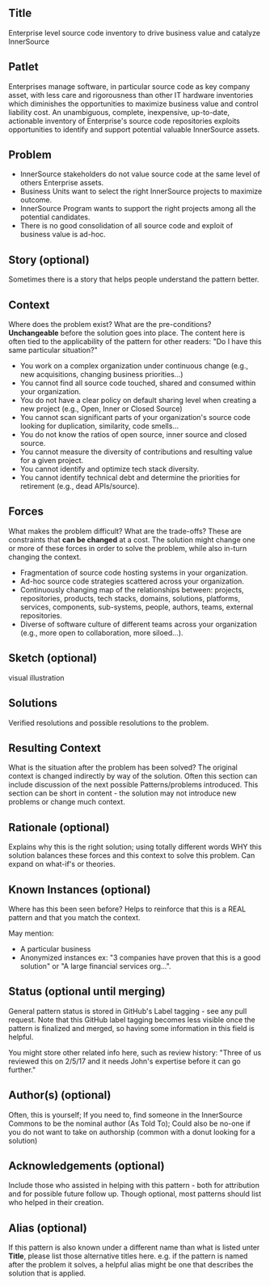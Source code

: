 ## Title

Enterprise level source code inventory to drive business value and catalyze InnerSource

## Patlet

Enterprises manage software, in particular source code as key company asset, with less care and rigorousness than other IT hardware inventories which diminishes the opportunities to maximize business value and control liability cost. An unambiguous, complete, inexpensive, up-to-date, actionable inventory of Enterprise's source code repositories exploits opportunities to identify and support potential valuable InnerSource assets.

## Problem

* InnerSource stakeholders do not value source code at the same level of others Enterprise assets.
* Business Units want to select the right InnerSource projects to maximize outcome.
* InnerSource Program wants to support the right projects among all the potential candidates.
* There is no good consolidation of all source code and exploit of business value is ad-hoc.

## Story (optional)

Sometimes there is a story that helps people understand the pattern better.

## Context

Where does the problem exist? What are the pre-conditions? **Unchangeable** before the solution goes into place. The content here is often tied to the applicability of the pattern for other readers: "Do I have this same particular situation?"

* You work on a complex organization under continuous change (e.g., new acquisitions, changing business priorities...)
* You cannot find all source code touched, shared and consumed within your organization.
* You do not have a clear policy on default sharing level when creating a new project (e.g., Open, Inner or Closed Source)
* You cannot scan significant parts of your organization's source code looking for duplication, similarity, code smells...
* You do not know the ratios of open source, inner source and closed source.
* You cannot measure the diversity of contributions and resulting value for a given project.
* You cannot identify and optimize tech stack diversity.
* You cannot identify technical debt and determine the priorities for retirement (e.g., dead APIs/source).

## Forces

What makes the problem difficult? What are the trade-offs? These are constraints that **can be changed** at a cost. The solution might change one or more of these forces in order to solve the problem, while also in-turn changing the context.

* Fragmentation of source code hosting systems in your organization.
* Ad-hoc source code strategies scattered across your organization.
* Continuously changing map of the relationships between: projects, repositories, products, tech stacks, domains, solutions, platforms, services, components, sub-systems, people, authors, teams, external repositories.
* Diverse of software culture of different teams across your organization (e.g., more open to collaboration, more siloed...).

## Sketch (optional)

visual illustration

## Solutions

Verified resolutions and possible resolutions to the problem.

## Resulting Context

What is the situation after the problem has been solved? The original context is changed indirectly by way of the solution. Often this section can include discussion of the next possible Patterns/problems introduced. This section can be short in content - the solution may not introduce new problems or change much context.

## Rationale (optional)

Explains why this is the right solution; using totally different words WHY this solution balances these forces and this context to solve this problem. Can expand on what-if's or theories.

## Known Instances (optional)

Where has this been seen before? Helps to reinforce that this is a REAL pattern and that you match the context.

May mention:

* A particular business
* Anonymized instances ex: "3 companies have proven that this is a good solution" or "A large financial services org...".

## Status (optional until merging)

General pattern status is stored in GitHub's Label tagging - see any pull request. Note that this GitHub label tagging becomes less visible once the pattern is finalized and merged, so having some information in this field is helpful.

You might store other related info here, such as review history: "Three of us reviewed this on 2/5/17 and it needs John's expertise before it can go further."

## Author(s) (optional)

Often, this is yourself; If you need to, find someone in the InnerSource Commons to be the nominal author (As Told To); Could also be no-one if you do not want to take on authorship (common with a donut looking for a solution)

## Acknowledgements (optional)

Include those who assisted in helping with this pattern - both for attribution and for possible future follow up. Though optional, most patterns should list who helped in their creation.

## Alias (optional)

If this pattern is also known under a different name than what is listed unter **Title**, please list those alternative titles here. e.g. if the pattern is named after the problem it solves, a helpful alias might be one that describes the solution that is applied.
